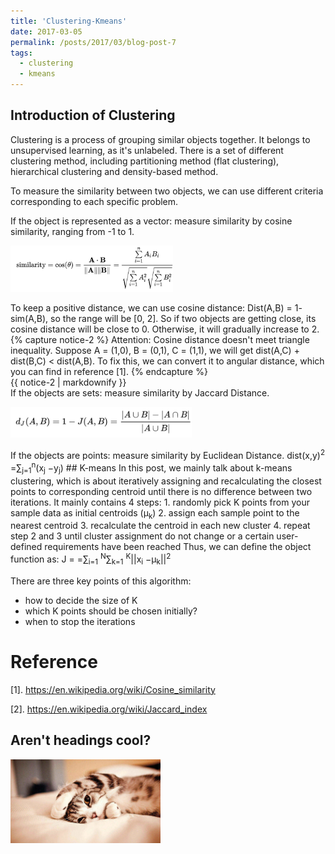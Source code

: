 ```yaml
---
title: 'Clustering-Kmeans'
date: 2017-03-05
permalink: /posts/2017/03/blog-post-7
tags:
  - clustering
  - kmeans
---
```

## Introduction of Clustering

Clustering is a process of grouping similar objects together. It belongs to unsupervised learning, as it's unlabeled. There is a set of different clustering method, including partitioning method (flat clustering), hierarchical clustering and density-based method.

To measure the similarity between two objects, we can use different criteria corresponding to each specific problem. 

If the object is represented as a vector: measure similarity by cosine similarity, ranging from -1 to 1.
<p float="left"><img src="/images/cosine.png" width="260" /></p>
To keep a positive distance, we can use cosine distance: Dist(A,B) = 1- sim(A,B), so the range will be [0, 2]. So if two objects are getting close, its cosine distance will be close to 0. Otherwise, it will gradually increase to 2. 
{% capture notice-2 %}
Attention: Cosine distance doesn't meet triangle inequality. Suppose A = (1,0), B = (0,1), C = (1,1), we will get dist(A,C) + dist(B,C) < dist(A,B).
To fix this, we can convert it to angular distance, which you can find in reference [1].
{% endcapture %}
<div class="notice--warning">{{ notice-2 | markdownify }}</div>
If the objects are sets: measure similarity by Jaccard Distance.
<p float="left"><img src="/images/Jaccard.png" width="290" /></p>
If the objects are points: measure similarity by Euclidean Distance.
dist(x,y)<sup>2</sup> =∑<sub>j=1</sub><sup>n</sup>(x<sub>j</sub> −y<sub>j</sub>)
## K-means
In this post, we mainly talk about k-means clustering, which is about iteratively assigning and recalculating the closest points to corresponding centroid until there is no difference between two iterations. It mainly contains 4 steps:
1. randomly pick K points from your sample data as initial centroids (μ<sub>k</sub>)
2. assign each sample point to the nearest centroid
3. recalculate the centroid in each new cluster
4. repeat step 2 and 3 until cluster assignment do not change or a certain user-defined requirements have been reached
Thus, we can define the object function as: J = =∑<sub>i=1</sub> <sup>N</sup>∑<sub>k=1</sub> <sup>K</sup>||x<sub>i</sub> −μ<sub>k</sub>||<sup>2</sup>

There are three key points of this algorithm:
* how to decide the size of K
* which K points should be chosen initially?
* when to stop the iterations

Reference
======
[1]. https://en.wikipedia.org/wiki/Cosine_similarity

[2]. https://en.wikipedia.org/wiki/Jaccard_index

Aren't headings cool?
------
<p float="left"><img src="/images/cat.png" width="240" /></p>


